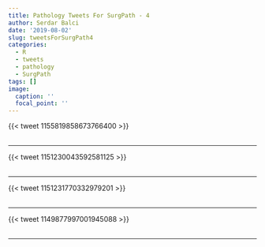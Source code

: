 ```yaml
---
title: Pathology Tweets For SurgPath - 4
author: Serdar Balci
date: '2019-08-02'
slug: tweetsForSurgPath4
categories:
  - R
  - tweets
  - pathology
  - SurgPath
tags: []
image:
  caption: ''
  focal_point: ''
---
```



{{< tweet 1155819858673766400 >}}
<br>
<br>
<hr>
{{< tweet 1151230043592581125 >}}
<br>
<br>
<hr>
{{< tweet 1151231770332979201 >}}
<br>
<br>
<hr>
{{< tweet 1149877997001945088 >}}
<br>
<br>
<hr>
